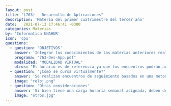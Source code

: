 ```yaml
---
layout: post
title: "(763) - Desarrollo de Aplicaciones"
description: 'Materia del primer cuatrimestre del tercer año'
date:   2021-07-13 17:46:41 -0300
categories: Materias
by: 'Informatica UNAHUR'
icon: 'cpu'
questions:
  - question: 'OBJETIVOS'
    answer: 'Integrar los conocimientos de las materias anteriores realizando una implementación completa desde cero que incluya una arquitectura de tipo back y front. Con la asistencia del docente y el trabajo en equipo se prente simular la dinámica de desarrollo de software utilizada en gran parte de la industria.'
    programa: "763-Des-App.pdf"
    modalidad: "MODALIDAD VIRTUAL"
    otros: "El horario es de referencia ya que los encuentros podrán acordarse en diferentes momentos por cada grupo de trabajo."
  - question: '¿Cómo se cursa virtualmente?'
    answer: 'Se realizan encuentros de seguimiento basados en una metodología ágil tipo Scrum y utilizando un tablero de gestión mediante herramientas como Trello. Cada grupo debe definir los requerimientos e ir realizando las iteraciones de implementación.'
    image: "reloj.png"
  - question: 'Otras consideraciones'
    answer: 'Si bien tiene una carga horaria semanal asignada, deben dedicarse varias horas extras para alcazar los objetivos mínimos que se plantean al inicio de cursada. Hay una alta carga de trabajo en equipo lo que requiere responsabilidad al asumir que se va a cursar para no afectar al grupo.'
    image: "otros.jpg"
---
```

